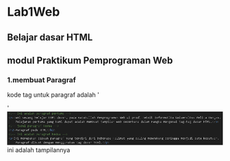 # Lab1Web
## Belajar dasar HTML
## modul Praktikum Pemprograman Web

### 1.membuat Paragraf 
kode tag untuk paragraf adalah '<p>'
![Gambar](Css1.png)
ini adalah tampilannya

